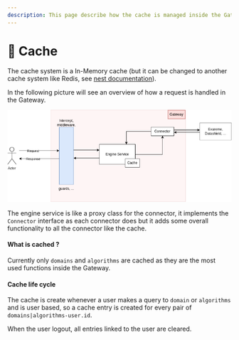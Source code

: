 ```yaml
---
description: This page describe how the cache is managed inside the Gateway.
---
```


# 📝 Cache

The cache system is a In-Memory cache (but it can be changed to another cache system like Redis, see [nest documentation](https://docs.nestjs.com/techniques/caching)).

In the following picture will see an overview of how a request is handled in the Gateway.&#x20;

![Schema cache](../../.gitbook/assets/cache-interaction.drawio.png)

The engine service is like a proxy class for the connector, it implements the `Connector` interface as each connector does but it adds some overall functionality to all the connector like the cache.

#### What is cached ?

Currently only `domains` and `algorithms` are cached as they are the most used functions inside the Gateway.

#### Cache life cycle

The cache is create whenever a user makes a query to `domain` or `algorithms` and is user based, so a cache entry is created for every pair of `domains|algorithms-user.id`.&#x20;

When the user logout, all entries linked to the user are cleared.



&#x20;
